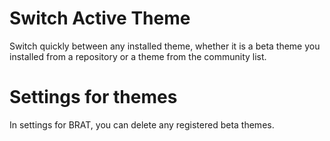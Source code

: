 # Switch Active Theme
Switch quickly between any installed theme, whether it is a beta theme you installed from a repository or a theme from the community list.

# Settings for themes
In settings for BRAT, you can delete any registered beta themes.


